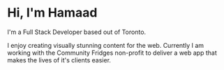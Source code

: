 # Hi, I'm Hamaad

I'm a Full Stack Developer based out of Toronto.

I enjoy creating visually stunning content for the web. Currently I am working with the Community Fridges non-profit to deliver a web app that makes the lives of it's clients easier.
